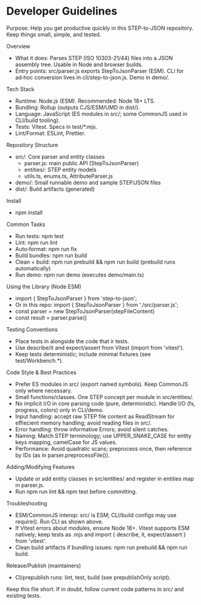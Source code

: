 # Developer Guidelines

Purpose: Help you get productive quickly in this STEP-to-JSON repository. Keep things small, simple, and tested.

Overview

- What it does: Parses STEP (ISO 10303-21/44) files into a JSON assembly tree. Usable in Node and browser builds.
- Entry points: src/parser.js exports StepToJsonParser (ESM). CLI for ad‑hoc conversion lives in cli/step-to-json.js. Demo in demo/.

Tech Stack

- Runtime: Node.js (ESM). Recommended: Node 18+ LTS.
- Bundling: Rollup (outputs CJS/ESM/UMD in dist/).
- Language: JavaScript (ES modules in src/; some CommonJS used in CLI/build tooling).
- Tests: Vitest. Specs in test/\*.mjs.
- Lint/Format: ESLint, Prettier.

Repository Structure

- src/: Core parser and entity classes
    - parser.js: main public API (StepToJsonParser)
    - entities/: STEP entity models
    - utils.ts, enums.ts, AttributeParser.js
- demo/: Small runnable demo and sample STEP/JSON files
- dist/: Build artifacts (generated)

Install

- npm install

Common Tasks

- Run tests: npm test
- Lint: npm run lint
- Auto‑format: npm run fix
- Build bundles: npm run build
- Clean + build: npm run prebuild && npm run build (prebuild runs automatically)
- Run demo: npm run demo (executes demo/main.ts)

Using the Library (Node ESM)

- import { StepToJsonParser } from 'step-to-json';
- Or in this repo: import { StepToJsonParser } from './src/parser.js';
- const parser = new StepToJsonParser(stepFileContent)
- const result = parser.parse()

Testing Conventions

- Place tests in alongside the code that ir tests.
- Use describe/it and expect/assert from Vitest (import from 'vitest').
- Keep tests deterministic; include minimal fixtures (see test/Workbench.\*).

Code Style & Best Practices

- Prefer ES modules in src/ (export named symbols). Keep CommonJS only where necessary.
- Small functions/classes. One STEP concept per module in src/entities/.
- No implicit I/O in core parsing code (pure, deterministic). Handle I/O (fs, progress, colors) only in CLI/demo.
- Input handling: accept raw STEP file content as ReadStream for effiecient memory handling; avoid reading files in src/.
- Error handling: throw informative Errors; avoid silent catches.
- Naming: Match STEP terminology; use UPPER_SNAKE_CASE for entity keys mapping, camelCase for JS values.
- Performance: Avoid quadratic scans; preprocess once, then reference by IDs (as in parser.preprocessFile()).

Adding/Modifying Features

- Update or add entity classes in src/entities/ and register in entities map in parser.js.
- Run npm run lint && npm test before committing.

Troubleshooting

- ESM/CommonJS interop: src/ is ESM; CLI/build configs may use require(). Run CLI as shown above.
- If Vitest errors about modules, ensure Node 18+. Vitest supports ESM natively; keep tests as .mjs and import { describe, it, expect/assert } from 'vitest'.
- Clean build artifacts if bundling issues: npm run prebuild && npm run build.

Release/Publish (maintainers)

- CI/prepublish runs: lint, test, build (see prepublishOnly script).

Keep this file short. If in doubt, follow current code patterns in src/ and existing tests.
